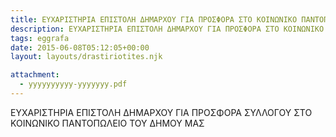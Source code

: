 ```yaml
---
title: ΕΥΧΑΡΙΣΤΗΡΙΑ ΕΠΙΣΤΟΛΗ ΔΗΜΑΡΧΟΥ ΓΙΑ ΠΡΟΣΦΟΡΑ ΣΤΟ ΚΟΙΝΩΝΙΚΟ ΠΑΝΤΟΠΩΛΕΙΟ
description: ΕΥΧΑΡΙΣΤΗΡΙΑ ΕΠΙΣΤΟΛΗ ΔΗΜΑΡΧΟΥ ΓΙΑ ΠΡΟΣΦΟΡΑ ΣΤΟ ΚΟΙΝΩΝΙΚΟ ΠΑΝΤΟΠΩΛΕΙΟ
tags: eggrafa
date: 2015-06-08T05:12:05+00:00
layout: layouts/drastiriotites.njk

attachment:
  - yyyyyyyyyy-yyyyyyy.pdf
---
```


ΕΥΧΑΡΙΣΤΗΡΙΑ ΕΠΙΣΤΟΛΗ ΔΗΜΑΡΧΟΥ ΓΙΑ ΠΡΟΣΦΟΡΑ ΣΥΛΛΟΓΟΥ ΣΤΟ ΚΟΙΝΩΝΙΚΟ ΠΑΝΤΟΠΩΛΕΙΟ ΤΟΥ ΔΗΜΟΥ ΜΑΣ

<!-- excerpt -->
